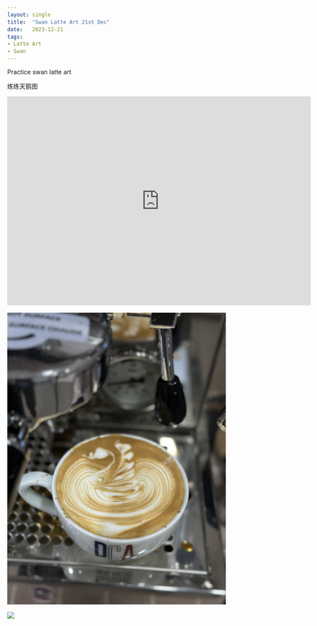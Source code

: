 ```yaml
---
layout: single
title:  "Swan Latte Art 21st Dec"
date:   2023-12-21
tags:
- Latte Art
- Swan
---
```



Practice swan latte art

练练天鹅图



<div class="embed-container">
  <iframe
      src="https://www.youtube.com/embed/IktYcck3lYA"
      width="700"
      height="481"
      frameborder="0"
      allowfullscreen="true">
  </iframe>
</div>



![](/assets/img/2023/12/21/IMG_7590.jpg)

![](/assets/img/2023/12/21/IMG_7593.jpg)

